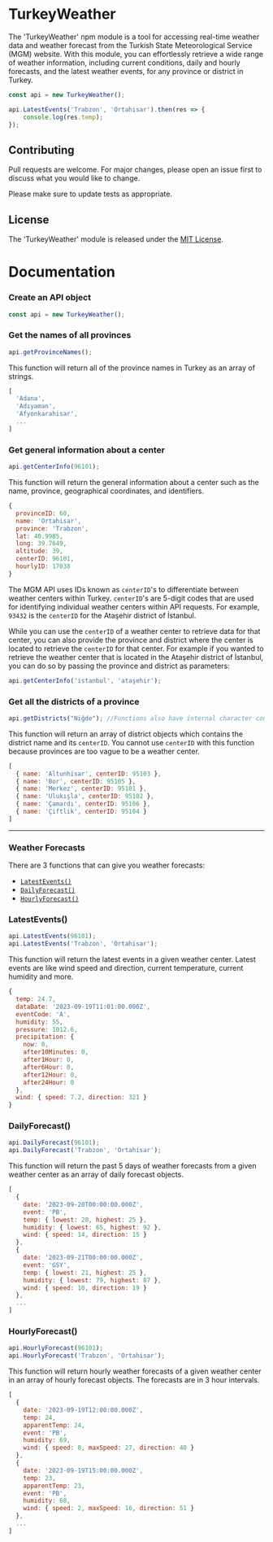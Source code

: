 
# TurkeyWeather

The 'TurkeyWeather' npm module is a tool for accessing real-time weather data and weather forecast from the Turkish State Meteorological Service (MGM) website. With this module, you can effortlessly retrieve a wide range of weather information, including current conditions, daily and hourly forecasts, and the latest weather events, for any province or district in Turkey.

```js
const api = new TurkeyWeather();

api.LatestEvents('Trabzon', 'Ortahisar').then(res => {
    console.log(res.temp);
});
```

## Contributing

Pull requests are welcome. For major changes, please open an issue first
to discuss what you would like to change.

Please make sure to update tests as appropriate.
## License
The 'TurkeyWeather' module is released under the [MIT License](https://choosealicense.com/licenses/mit/).

# Documentation

### Create an API object
```js
const api = new TurkeyWeather();
```

### Get the names of all provinces
```js
api.getProvinceNames();
```

This function will return all of the province names in Turkey as an array of strings.

```js
[
  'Adana',
  'Adıyaman',
  'Afyonkarahisar', 
  ...
]
```

### Get general information about a center
```js
api.getCenterInfo(96101);
```

This function will return the general information about a center such as the name, province, geographical coordinates, and identifiers.

```js
{
  provinceID: 60,
  name: 'Ortahisar',
  province: 'Trabzon',
  lat: 40.9985,
  long: 39.7649,
  altitude: 39,
  centerID: 96101,
  hourlyID: 17038
}
```

The MGM API uses IDs known as `centerID`'s to differentiate between weather centers within Turkey. `centerID`'s are 5-digit codes that are used for identifying individual weather centers within API requests. For example, `93432` is the `centerID` for the Ataşehir district of İstanbul.

While you can use the `centerID` of a weather center to retrieve data for that center, you can also provide the province and district where the center is located to retrieve the `centerID` for that center. For example if you wanted to retrieve the weather center that is located in the Ataşehir district of İstanbul, you can do so by passing the province and district as parameters:

```js
api.getCenterInfo('istanbul', 'ataşehir');
```

### Get all the districts of a province
```javascript
api.getDistricts("Niğde"); //Functions also have internal character conversion.
```

This function will return an array of district objects which contains the district name and its `centerID`.
You cannot use `centerID` with this function because provinces are too vague to be a weather center.

```js
[
  { name: 'Altunhisar', centerID: 95103 },
  { name: 'Bor', centerID: 95105 },
  { name: 'Merkez', centerID: 95101 },
  { name: 'Ulukışla', centerID: 95102 },
  { name: 'Çamardı', centerID: 95106 },
  { name: 'Çiftlik', centerID: 95104 }
]
```

---
### Weather Forecasts

There are 3 functions that can give you weather forecasts:
- [`LatestEvents()`](#latestevents)
- [`DailyForecast()`](#dailyforecast)
- [`HourlyForecast()`](#hourlyforecast)

### LatestEvents()
```js
api.LatestEvents(96101);
api.LatestEvents('Trabzon', 'Ortahisar');
```

This function will return the latest events in a given weather center. Latest events are like wind speed and direction, current temperature, current humidity and more.

```js
{
  temp: 24.7,
  dataDate: '2023-09-19T11:01:00.000Z',
  eventCode: 'A',
  humidity: 55,
  pressure: 1012.6,
  precipitation: {
    now: 0,
    after10Minutes: 0,
    after1Hour: 0,
    after6Hour: 0,
    after12Hour: 0,
    after24Hour: 0
  },
  wind: { speed: 7.2, direction: 321 }
}
```

### DailyForecast()
```js
api.DailyForecast(96101);
api.DailyForecast('Trabzon', 'Ortahisar');
```

This function will return the past 5 days of weather forecasts from a given weather center as an array of daily forecast objects.

```js
[
  {
    date: '2023-09-20T00:00:00.000Z',
    event: 'PB',
    temp: { lowest: 20, highest: 25 },
    humidity: { lowest: 65, highest: 92 },
    wind: { speed: 14, direction: 15 }
  },
  {
    date: '2023-09-21T00:00:00.000Z',
    event: 'GSY',
    temp: { lowest: 21, highest: 25 },
    humidity: { lowest: 79, highest: 87 },
    wind: { speed: 10, direction: 19 }
  },
  ...
]
```

### HourlyForecast()

```js
api.HourlyForecast(96101);
api.HourlyForecast('Trabzon', 'Ortahisar');
```

This function will return hourly weather forecasts of a given weather center in an array of hourly forecast objects. The forecasts are in 3 hour intervals.

```js
[
  {
    date: '2023-09-19T12:00:00.000Z',
    temp: 24,
    apparentTemp: 24,
    event: 'PB',
    humidity: 69,
    wind: { speed: 8, maxSpeed: 27, direction: 40 }
  },
  {
    date: '2023-09-19T15:00:00.000Z',
    temp: 23,
    apparentTemp: 23,
    event: 'PB',
    humidity: 68,
    wind: { speed: 2, maxSpeed: 16, direction: 51 }
  },
  ...
]
```
